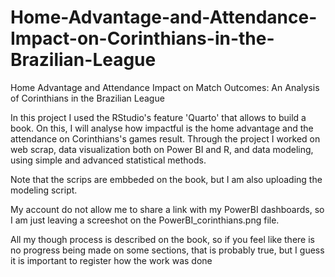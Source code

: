 # Home-Advantage-and-Attendance-Impact-on-Corinthians-in-the-Brazilian-League
Home Advantage and Attendance Impact on Match Outcomes: An Analysis of Corinthians in the Brazilian League


In this project I used the RStudio's feature 'Quarto' that allows to build a book. On this, I will analyse how impactful is the home advantage and the attendance on Corinthians's games result. Through the project I worked on web scrap, data visualization both on Power BI and R, and data modeling, using simple and advanced statistical methods.

Note that the scrips are embbeded on the book, but I am also uploading the modeling script.

My account do not allow me to share a link with my PowerBI dashboards, so I am just leaving a screeshot on the PowerBI_corinthians.png file.


All my though process is described on the book, so if you feel like there is no progress being made on some sections, that is probably true, but I guess it is important to register how the work was done
